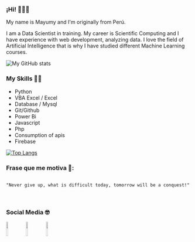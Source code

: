 ### ¡Hi! 🙋‍♀️😊

My name is Mayumy and I'm originally from Perú.

I am a Data Scientist in training.
My career is Scientific Computing and I have experience with web development, analyzing data.
I love the field of Artificial Intelligence that is why I have studied different Machine Learning courses.

![My GitHub stats](https://github-readme-stats.vercel.app/api?username=MayumyCH&show_icons=true&theme=dracula&count_private=true&layout=compact)

### **My Skills** 👩‍💻

- Python
- VBA Excel / Excel
- Database / Mysql
- Git/Github
- Power Bi
- Javascript
- Php
- Consumption of apis
- Firebase

[![Top Langs](https://github-readme-stats.vercel.app/api/top-langs/?username=MayumyCH&theme=dracula)](https://github.com/MayumyCH/github-readme-stats)

### **Frase que me motiva** 🌟:

<code>
"Never give up, what is difficult today, tomorrow will be a conquest!" 
</code>
<br>
<br>

### **Social Media** 🤓
 
<code><a href="https://www.linkedin.com/in/heydy-mayumy-carrasco-huaccha"><img width="10%" src="https://www.vectorlogo.zone/logos/linkedin/linkedin-ar21.svg"></a></code>
<code><a href="https://twitter.com/MayumyCH"><img width="10%" src="https://www.vectorlogo.zone/logos/twitter/twitter-ar21.svg"></a></code>
<code><a href="https://www.facebook.com/MayumyCH8/"><img width="10%" src="https://www.vectorlogo.zone/logos/facebook/facebook-ar21.svg"></a></code>
